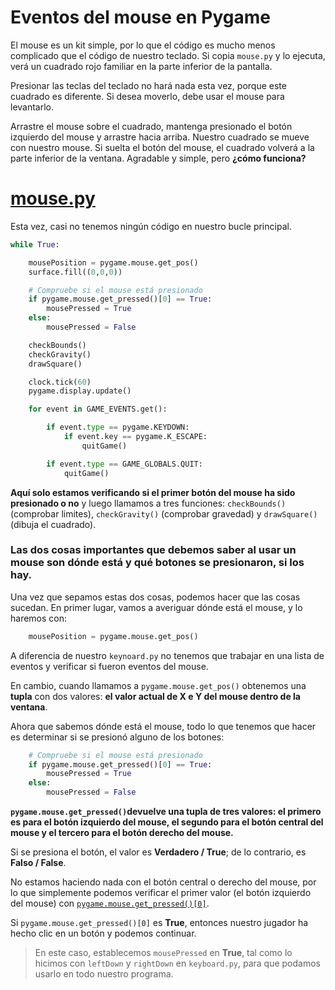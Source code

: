 #  Eventos del mouse en Pygame

El mouse es un kit simple, por lo que el código es mucho menos complicado que el código de nuestro teclado. Si copia `mouse.py` y lo ejecuta, verá un cuadrado rojo familiar en la parte inferior de la pantalla. 

Presionar las teclas del teclado no hará nada esta vez, porque este cuadrado es diferente. Si desea moverlo, debe usar el mouse para levantarlo.

Arrastre el mouse sobre el cuadrado, mantenga presionado el botón izquierdo del mouse y arrastre hacia arriba. Nuestro cuadrado se mueve con nuestro mouse. Si suelta el botón del mouse, el cuadrado volverá a la parte inferior de la ventana. Agradable y simple, pero **¿cómo funciona?**

# [mouse.py](https://github.com/Ezzzzzzzzzzzzzz/Taller_PyG/blob/master/PracticasPyG/Practica3/mouse.py)

Esta vez, casi no tenemos ningún código en nuestro bucle principal. 
```python 
while True:

    mousePosition = pygame.mouse.get_pos()
    surface.fill((0,0,0))

    # Compruebe si el mouse está presionado
    if pygame.mouse.get_pressed()[0] == True:
        mousePressed = True
    else:
        mousePressed = False

    checkBounds()
    checkGravity()
    drawSquare()

    clock.tick(60)
    pygame.display.update()

    for event in GAME_EVENTS.get():

        if event.type == pygame.KEYDOWN:
            if event.key == pygame.K_ESCAPE:
                quitGame()

        if event.type == GAME_GLOBALS.QUIT:
            quitGame()
```
**Aquí solo estamos verificando si el primer botón del mouse ha sido presionado o no** y luego llamamos a tres funciones: `checkBounds()` (comprobar limites), `checkGravity()` (comprobar gravedad) y `drawSquare()` (dibuja el cuadrado). 

### Las dos cosas importantes que debemos saber al usar un mouse son dónde está y qué botones se presionaron, si los hay. 

Una vez que sepamos estas dos cosas, podemos hacer que las cosas sucedan. En primer lugar, vamos a averiguar dónde está el mouse, y lo haremos con:
```python
	mousePosition = pygame.mouse.get_pos()
``` 
A diferencia de nuestro `keynoard.py` no tenemos que trabajar en una lista de eventos y verificar si fueron eventos del mouse. 

En cambio, cuando llamamos a `pygame.mouse.get_pos()` obtenemos una **tupla** con dos valores: **el valor actual de X e Y del mouse dentro de la ventana**.

Ahora que sabemos dónde está el mouse, todo lo que tenemos que hacer es determinar si se presionó alguno de los botones:
```python  
	# Compruebe si el mouse está presionado
    if pygame.mouse.get_pressed()[0] == True:
        mousePressed = True
    else:
        mousePressed = False
```
**`pygame.mouse.get_pressed()`devuelve una tupla de tres valores: el primero es para el botón izquierdo del mouse, el segundo para el botón central del mouse y el tercero para el botón derecho del mouse.**

Si se presiona el botón, el valor es **Verdadero / True**; de lo contrario, es **Falso / False**. 

No estamos haciendo nada con el botón central o derecho del mouse, por lo que simplemente podemos verificar el primer valor (el botón izquierdo del mouse) con [`pygame.mouse.get_pressed()[0]`](https://www.pygame.org/docs/ref/mouse.html?highlight=get_pressed#pygame.mouse.get_pressed).

Si `pygame.mouse.get_pressed()[0]` es **True**, entonces nuestro jugador ha hecho clic en un botón y podemos continuar. 
>En este caso, establecemos `mousePressed` en **True**, tal como lo hicimos con `leftDown` y `rightDown` en `keyboard.py`, para que podamos usarlo en todo nuestro programa.
<!--stackedit_data:
eyJoaXN0b3J5IjpbOTMyMTYxMjI0LC0xNjg5NDc2MDI4LC0xOT
Y5OTI1MjEwLDIzMzc0NTU1OCw4OTM0MjYxMjQsMjc1MTE1MjUx
LC0yMjM5ODE4MzRdfQ==
-->